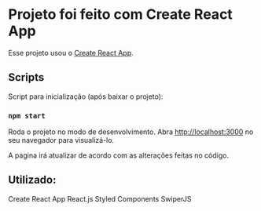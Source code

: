 # Projeto foi feito com Create React App

Esse projeto usou o [Create React App](https://github.com/facebook/create-react-app).

## Scripts

Script para inicialização (após baixar o projeto):

### `npm start`

Roda o projeto no modo de desenvolvimento.
Abra [http://localhost:3000](http://localhost:3000) no seu navegador para visualizá-lo.

A pagina irá atualizar de acordo com as alterações feitas no código.

## Utilizado:

Create React App
React.js
Styled Components
SwiperJS